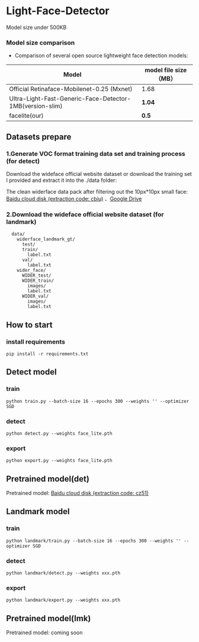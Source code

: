 # Light-Face-Detector

Model size under 500KB

### Model size comparison
- Comparison of several open source lightweight face detection models:

Model|model file size（MB）
------|--------
Official Retinaface-Mobilenet-0.25 (Mxnet) | 1.68
Ultra-Light-Fast-Generic-Face-Detector-1MB(version-slim)| **1.04**
facelite(our)| **0.5** 

## Datasets prepare

### 1.Generate VOC format training data set and training process (for detect) 

Download the wideface official website dataset or download the training set I provided and extract it into the ./data folder:

   The clean widerface data pack after filtering out the 10px*10px small face: [Baidu cloud disk (extraction code: cbiu)](https://pan.baidu.com/s/1MR0ZOKHUP_ArILjbAn03sw) 、[Google Drive](https://drive.google.com/open?id=1OBY-Pk5hkcVBX1dRBOeLI4e4OCvqJRnH )

### 2.Download the wideface official website dataset (for landmark)  

```Shell
  data/
    widerface_landmark_gt/
      test/
      train/
        label.txt
      val/
        label.txt
    wider_face/
      WIDER_test/
      WIDER_train/
        images/
        label.txt
      WIDER_val/
        images/
        label.txt
``` 

## How to start

### install requirements
```Shell
pip install -r requirements.txt
```

## Detect model

### train
```Shell
python train.py --batch-size 16 --epochs 300 --weights '' --optimizer SGD
```

### detect
```Shell
python detect.py --weights face_lite.pth 
```

### export
```Shell
python export.py --weights face_lite.pth 
```

## Pretrained model(det)

Pretrained model: [Baidu cloud disk (extraction code: cz51)](https://pan.baidu.com/s/1L8Ut0QTTAPPPmV2qG6XhEg)


## Landmark model

### train
```Shell
python landmark/train.py --batch-size 16 --epochs 300 --weights '' --optimizer SGD
```

### detect
```Shell
python landmark/detect.py --weights xxx.pth 
```

### export
```Shell
python landmark/export.py --weights xxx.pth 
```

## Pretrained model(lmk)

Pretrained model: coming soon
